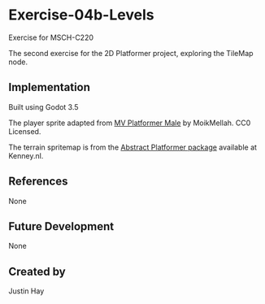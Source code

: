 # Exercise-04b-Levels

Exercise for MSCH-C220

The second exercise for the 2D Platformer project, exploring the TileMap node.

## Implementation

Built using Godot 3.5

The player sprite adapted from [MV Platformer Male](https://opengameart.org/content/mv-platformer-male-32x64) by MoikMellah. CC0 Licensed.

The terrain spritemap is from the [Abstract Platformer package](https://kenney.nl/assets/abstract-platformer) available at Kenney.nl.

## References

None

## Future Development

None

## Created by 

Justin Hay

